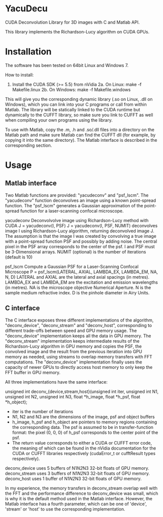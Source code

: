 YacuDecu
========

CUDA Deconvolution Library for 3D images with C and Matlab API.

This library implements the Richardson-Lucy algorithm on CUDA GPUs.

Installation
============

The software has been tested on 64bit Linux and Windows 7.

How to install:
1. Install the CUDA SDK (>= 5.5) from nVidia
2a. On Linux: make -f Makefile.linux
2b. On Windows: make -f Makefile.windows

This will give you the corresponding dynamic library (.so on Linux, .dll on
Windows), which you can link into your C programs or call from within Matlab.
The library will be statically linked to the CUDA runtime but dynamically to
the CUFFT library, so make sure you link to CUFFT as well when compiling your
own programs using the library.

To use with Matlab, copy the .m, .h and .so/.dll files into a directory on the
Matlab path and make sure Matlab can find the CUFFT dll (for example, by
copying it into the same directory). The Matlab interface is described in the
corresponding section.

Usage
=====

Matlab interface
----------------

Two Matlab functions are provided: "yacudeconv" and "psf_lscm". The
"yacudeconv" function deconvolves an image using a known point-spread function.
The "psf_lscm" generates a Gaussian approximation of the point-spread function
for a laser-scanning confocal microscope.

  yacudeconv Deconvolvolve image using Richardson-Lucy method with CUDA
  J = yacudeconv(I, PSF) 
  J = yacudeconv(I, PSF, NUMIT)
  deconvolves image I using Richardson-Lucy algorithm, returning 
  deconvolved image J. The assumption is that the image I was created 
  by convolving a true image with a point-spread function PSF and 
  possibly by adding noise. The central pixel in the PSF array corresponds
  to the center of the psf.
  I and PSF must be 3-Dimensional arrays. 
  NUMIT (optional) is the number of iterations (default is 10)

  psf_lscm Compute a Gaussian PSF for a Laser-Scanning Confocal Microscope
  P = psf_lscm(LATERAL, AXIAL, LAMBDA_EX, LAMBDA_EM, NA, N, D)
  LATERAL and AXIAL are the lateral and axial spacings (in metres).
  LAMBDA_EX and LAMBDA_EM are the excitation and emission wavelengths (in
  metres).
  NA is the microscope objective Numerical Aperture.
  N is the sample medium refractive index.
  D is the pinhole diameter in Airy Units.

C interface
-----------

The C interface exposes three different implementations of the algorithm,
"deconv_device", "deconv_stream" and "deconv_host", corresponding to different
trade-offs between speed and GPU memory usage. The "deconv_device"
implementation keeps all the data in GPU memory. The "deconv_stream"
implementation keeps intermediate results of the Richardson-Lucy algorithm in
GPU memory and copies the PSF, the convolved image and the result from the
previous iteration into GPU memory as needed, using streams to overlap memory
transfers with FFT computations. The "deconv_device" implementation finally
uses the capacity of newer GPUs to directly access host memory to only keep the
FFT buffer in GPU memory.

All three implementations have the same interface:

unsigned int deconv_{device,stream,host}(unsigned int iter, 
                                         unsigned int N1, 
                                         unsigned int N2, 
                                         unsigned int N3, 
                                         float *h_image, 
                                         float *h_psf, 
                                         float *h_object);

* iter is the number of iterations
* N1, N2 and N3 are the dimensions of the image, psf and object buffers
* h_image, h_psf and h_object are pointers to memory regions containing the
  corresponding data. The psf is assumed to be in transfer-function format: the
  pixel (0, 0, 0) of h_psf corresponds to the center point of the psf.
* The return value corresponds to either a CUDA or CUFFT error code, the
  meaning of which can be found in the nVidia documentation for the CUDA or
  CUFFT libraries respectively (cudaError_t or cufftResult types respectively).

deconv_device uses 5 buffers of N1*N2*N3 32-bit floats of GPU memory.
deconv_stream uses 3 buffers of N1*N2*N3 32-bit floats of GPU memory.
deconv_host uses 1 buffer of N1*N2*N3 32-bit floats of GPU memory.

In my experience, the memory transfers in deconv_stream overlap well with the
FFT and the performance difference to deconv_device was small, which is why it
is the default method used in the Matlab interface. However, the Matlab
interface has a fourth parameter, which can be one of 'device', 'stream' or
'host' to use the corresponding implementation.
